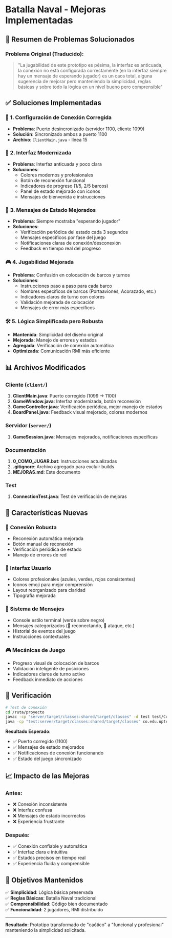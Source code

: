 # Batalla Naval - Mejoras Implementadas

## 🎯 Resumen de Problemas Solucionados

### Problema Original (Traducido):
> "La jugabilidad de este prototipo es pésima, la interfaz es anticuada, la conexión no está configurada correctamente (en la interfaz siempre hay un mensaje de esperando jugador) es un caos total, alguna sugerencia de mejorar pero manteniendo la simplicidad, reglas básicas y sobre todo la lógica en un nivel bueno pero comprensible"

## ✅ Soluciones Implementadas

### 🔧 **1. Configuración de Conexión Corregida**
- **Problema**: Puerto desincronizado (servidor 1100, cliente 1099)
- **Solución**: Sincronizado ambos a puerto 1100
- **Archivo**: `ClientMain.java` - línea 15

### 📱 **2. Interfaz Modernizada**
- **Problema**: Interfaz anticuada y poco clara
- **Soluciones**:
  - Colores modernos y profesionales
  - Botón de reconexión funcional
  - Indicadores de progreso (1/5, 2/5 barcos)
  - Panel de estado mejorado con iconos
  - Mensajes de bienvenida e instrucciones

### 🔄 **3. Mensajes de Estado Mejorados**
- **Problema**: Siempre mostraba "esperando jugador"
- **Soluciones**:
  - Verificación periódica del estado cada 3 segundos
  - Mensajes específicos por fase del juego
  - Notificaciones claras de conexión/desconexión
  - Feedback en tiempo real del progreso

### 🎮 **4. Jugabilidad Mejorada**
- **Problema**: Confusión en colocación de barcos y turnos
- **Soluciones**:
  - Instrucciones paso a paso para cada barco
  - Nombres específicos de barcos (Portaaviones, Acorazado, etc.)
  - Indicadores claros de turno con colores
  - Validación mejorada de colocación
  - Mensajes de error más específicos

### 🛠️ **5. Lógica Simplificada pero Robusta**
- **Mantenida**: Simplicidad del diseño original
- **Mejorada**: Manejo de errores y estados
- **Agregada**: Verificación de conexión automática
- **Optimizada**: Comunicación RMI más eficiente

## 📊 **Archivos Modificados**

### Cliente (`client/`)
1. **ClientMain.java**: Puerto corregido (1099 → 1100)
2. **GameWindow.java**: Interfaz modernizada, botón reconexión
3. **GameController.java**: Verificación periódica, mejor manejo de estados
4. **BoardPanel.java**: Feedback visual mejorado, colores modernos

### Servidor (`server/`)
1. **GameSession.java**: Mensajes mejorados, notificaciones específicas

### Documentación
1. **0_COMO_JUGAR.bat**: Instrucciones actualizadas
2. **.gitignore**: Archivo agregado para excluir builds
3. **MEJORAS.md**: Este documento

### Test
1. **ConnectionTest.java**: Test de verificación de mejoras

## 🚀 **Características Nuevas**

### 🔗 **Conexión Robusta**
- Reconexión automática mejorada
- Botón manual de reconexión
- Verificación periódica de estado
- Manejo de errores de red

### 🎨 **Interfaz Usuario**
- Colores profesionales (azules, verdes, rojos consistentes)
- Iconos emoji para mejor comprensión
- Layout reorganizado para claridad
- Tipografía mejorada

### 📢 **Sistema de Mensajes**
- Console estilo terminal (verde sobre negro)
- Mensajes categorizados (🔄 reconectando, 🎯 ataque, etc.)
- Historial de eventos del juego
- Instrucciones contextuales

### 🎮 **Mecánicas de Juego**
- Progreso visual de colocación de barcos
- Validación inteligente de posiciones
- Indicadores claros de turno activo
- Feedback inmediato de acciones

## 🧪 **Verificación**

```bash
# Test de conexión
cd /ruta/proyecto
javac -cp "server/target/classes:shared/target/classes" -d test test/ConnectionTest.java
java -cp "test:server/target/classes:shared/target/classes" co.edu.uptc.test.ConnectionTest
```

**Resultado Esperado**: 
- ✅ Puerto corregido (1100)
- ✅ Mensajes de estado mejorados  
- ✅ Notificaciones de conexión funcionando
- ✅ Estado del juego sincronizado

## 📈 **Impacto de las Mejoras**

### Antes:
- ❌ Conexión inconsistente
- ❌ Interfaz confusa
- ❌ Mensajes de estado incorrectos
- ❌ Experiencia frustrante

### Después:
- ✅ Conexión confiable y automática
- ✅ Interfaz clara e intuitiva
- ✅ Estados precisos en tiempo real
- ✅ Experiencia fluida y comprensible

## 🎯 **Objetivos Mantenidos**

✅ **Simplicidad**: Lógica básica preservada  
✅ **Reglas Básicas**: Batalla Naval tradicional  
✅ **Comprensibilidad**: Código bien documentado  
✅ **Funcionalidad**: 2 jugadores, RMI distribuido  

---

**Resultado**: Prototipo transformado de "caótico" a "funcional y profesional" manteniendo la simplicidad solicitada.